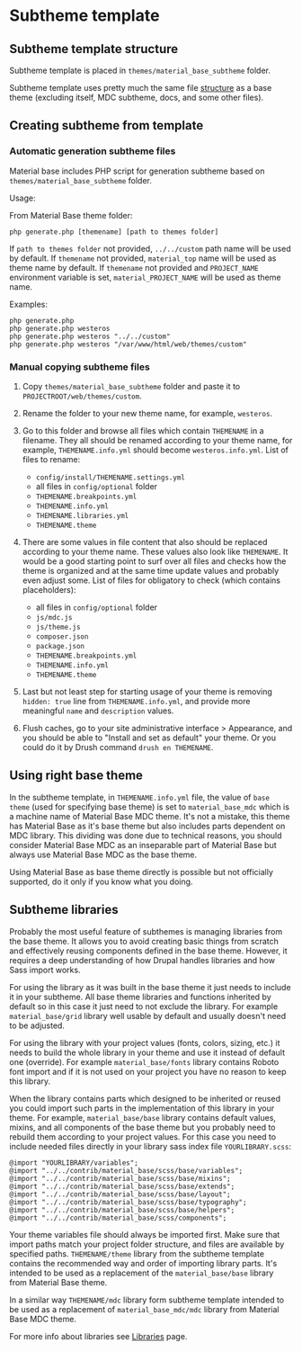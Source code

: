 Subtheme template
=================

Subtheme template structure
---------------------------

Subtheme template is placed in `themes/material_base_subtheme` folder.

Subtheme template uses pretty much the same file [structure](folder-structure.md) as a base theme (excluding itself, MDC subtheme, docs, and some other files).

Creating subtheme from template
-------------------------------

### Automatic generation subtheme files

Material base includes PHP script for generation subtheme based on `themes/material_base_subtheme` folder.

Usage:

From Material Base theme folder:

~~~
php generate.php [themename] [path to themes folder]
~~~

If `path to themes folder` not provided, `../../custom` path name will be used by default.
If `themename` not provided, `material_top` name will be used as theme name by default.
If `themename` not provided and `PROJECT_NAME` environment variable is set, `material_PROJECT_NAME` will be used as theme name.

Examples:

~~~
php generate.php
php generate.php westeros
php generate.php westeros "../../custom"
php generate.php westeros "/var/www/html/web/themes/custom"
~~~

### Manual copying subtheme files

1. Copy `themes/material_base_subtheme` folder and paste it to `PROJECTROOT/web/themes/custom`.
2. Rename the folder to your new theme name, for example, `westeros`.
3. Go to this folder and browse all files which contain `THEMENAME` in a filename. They all should be renamed according to your theme name, for example, `THEMENAME.info.yml` should become `westeros.info.yml`. List of files to rename:

    * `config/install/THEMENAME.settings.yml`
    * all files in `config/optional` folder
    * `THEMENAME.breakpoints.yml`
    * `THEMENAME.info.yml`
    * `THEMENAME.libraries.yml`
    * `THEMENAME.theme`

4. There are some values in file content that also should be replaced according to your theme name. These values also look like `THEMENAME`. It would be a good starting point to surf over all files and checks how the theme is organized and at the same time update values and probably even adjust some. List of files for obligatory to check (which contains placeholders):

    * all files in `config/optional` folder
    * `js/mdc.js`
    * `js/theme.js`
    * `composer.json`
    * `package.json`
    * `THEMENAME.breakpoints.yml`
    * `THEMENAME.info.yml`
    * `THEMENAME.theme`

5. Last but not least step for starting usage of your theme is removing `hidden: true` line from `THEMENAME.info.yml`, and provide more meaningful `name` and `description` values.
6. Flush caches, go to your site administrative interface > Appearance, and you should be able to "Install and set as default" your theme. Or you could do it by Drush command `drush en THEMENAME`.

Using right base theme
----------------------

In the subtheme template, in `THEMENAME.info.yml` file, the value of `base theme` (used for specifying base theme) is set to `material_base_mdc` which is a machine name of Material Base MDC theme. It's not a mistake, this theme has Material Base as it's base theme but also includes parts dependent on MDC library. This dividing was done due to technical reasons, you should consider Material Base MDC as an inseparable part of Material Base but always use Material Base MDC as the base theme.

Using Material Base as base theme directly is possible but not officially supported, do it only if you know what you doing.

Subtheme libraries
------------------

Probably the most useful feature of subthemes is managing libraries from the base theme. It allows you to avoid creating basic things from scratch and effectively reusing components defined in the base theme. However, it requires a deep understanding of how Drupal handles libraries and how Sass import works.

For using the library as it was built in the base theme it just needs to include it in your subtheme. All base theme libraries and functions inherited by default so in this case it just need to not exclude the library. For example `material_base/grid` library well usable by default and usually doesn't need to be adjusted.

For using the library with your project values (fonts, colors, sizing, etc.) it needs to build the whole library in your theme and use it instead of default one (override). For example `material_base/fonts` library contains Roboto font import and if it is not used on your project you have no reason to keep this library.

When the library contains parts which designed to be inherited or reused you could import such parts in the implementation of this library in your theme. For example, `material_base/base` library contains default values, mixins, and all components of the base theme but you probably need to rebuild them according to your project values. For this case you need to include needed files directly in your library sass index file `YOURLIBRARY.scss`:

~~~
@import "YOURLIBRARY/variables";
@import "../../contrib/material_base/scss/base/variables";
@import "../../contrib/material_base/scss/base/mixins";
@import "../../contrib/material_base/scss/base/extends";
@import "../../contrib/material_base/scss/base/layout";
@import "../../contrib/material_base/scss/base/typography";
@import "../../contrib/material_base/scss/base/helpers";
@import "../../contrib/material_base/scss/components";
~~~

Your theme variables file should always be imported first. Make sure that import paths match your project folder structure, and files are available by specified paths.
`THEMENAME/theme` library from the subtheme template contains the recommended way and order of importing library parts. It's intended to be used as a replacement of the `material_base/base` library from Material Base theme.

In a similar way `THEMENAME/mdc` library form subtheme template intended to be used as a replacement of `material_base_mdc/mdc` library from Material Base MDC theme.

For more info about libraries see [Libraries](libraries.md) page.

